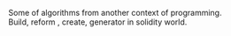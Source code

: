 Some of algorithms from another context of programming.\
Build, reform , create, generator in solidity world.
